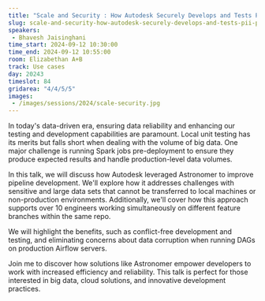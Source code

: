 ```yaml
---
title: "Scale and Security : How Autodesk Securely Develops and Tests PII Pipelines with Airflow"
slug: scale-and-security-how-autodesk-securely-develops-and-tests-pii-pipelines-with-airflow
speakers:
 - Bhavesh Jaisinghani
time_start: 2024-09-12 10:30:00
time_end: 2024-09-12 10:55:00
room: Elizabethan A+B
track: Use cases
day: 20243
timeslot: 84
gridarea: "4/4/5/5"
images: 
 - /images/sessions/2024/scale-security.jpg
---
```


In today's data-driven era, ensuring data reliability and enhancing our testing and development capabilities are paramount. Local unit testing has its merits but falls short when dealing with the volume of big data. One major challenge is running Spark jobs pre-deployment to ensure they produce expected results and handle production-level data volumes.

In this talk, we will discuss how Autodesk leveraged Astronomer to improve pipeline development. We'll explore how it addresses challenges with sensitive and large data sets that cannot be transferred to local machines or non-production environments. Additionally, we'll cover how this approach supports over 10 engineers working simultaneously on different feature branches within the same repo.

We will highlight the benefits, such as conflict-free development and testing, and eliminating concerns about data corruption when running DAGs on production Airflow servers.

Join me to discover how solutions like Astronomer empower developers to work with increased efficiency and reliability. This talk is perfect for those interested in big data, cloud solutions, and innovative development practices.
